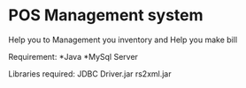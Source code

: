 # POS Management system

Help you to Management you inventory and Help you make 
bill

Requirement:
*Java 
*MySql Server

Libraries required:
JDBC Driver.jar
rs2xml.jar
